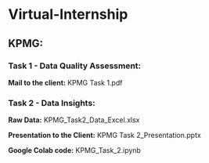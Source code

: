 # Virtual-Internship

## KPMG:

### Task 1 - Data Quality Assessment:

**Mail to the client:** KPMG Task 1.pdf

### Task 2 - Data Insights:

**Raw Data:** KPMG_Task2_Data_Excel.xlsx

**Presentation to the Client:** KPMG Task 2_Presentation.pptx

**Google Colab code:** KPMG_Task_2.ipynb
